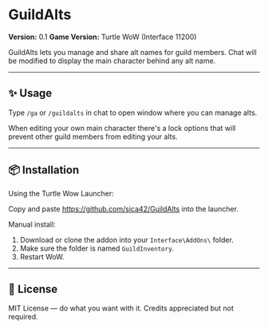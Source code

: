 # GuildAlts
**Version:** 0.1
**Game Version:** Turtle WoW (Interface 11200)

GuildAlts lets you manage and share alt names for guild members. Chat will be modified to display the main character behind any alt name.

---

## ✨ Usage

Type `/ga` or `/guildalts` in chat to open window where you can manage alts.

When editing your own main character there's a lock options that will prevent other guild members from editing your alts.

---

## 📦 Installation

Using the Turtle Wow Launcher:

Copy and paste https://github.com/sica42/GuildAlts into the launcher.

Manual install:
1. Download or clone the addon into your `Interface\AddOns\` folder.
2. Make sure the folder is named `GuildInventory`.
3. Restart WoW.

---

## 📄 License

MIT License — do what you want with it. Credits appreciated but not required.